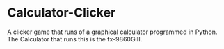 # Calculator-Clicker
A clicker game that runs of a graphical calculator programmed in Python. The Calculator that runs this is the fx-9860GIII.
